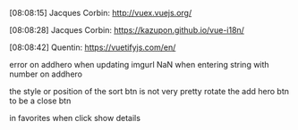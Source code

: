 
[08:08:15] Jacques Corbin: http://vuex.vuejs.org/

[08:08:28] Jacques Corbin: https://kazupon.github.io/vue-i18n/

[08:08:42] Quentin: https://vuetifyjs.com/en/


error on addhero when updating imgurl
NaN when entering string with number on addhero

the style or position of the sort btn is not very pretty
rotate the add hero btn to be a close btn

in favorites
when click show details